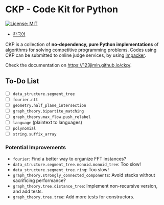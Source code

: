 # CKP - Code Kit for Python

[![License: MIT](https://img.shields.io/badge/License-MIT-yellow.svg)](https://opensource.org/licenses/MIT)

- [한국어](README.ko-KR.md)

CKP is a collection of **no-dependency, pure Python implementations** of algorithms for solving competitive programming problems. Codes using CKP can be submitted to online judge services, by using [impacker](https://github.com/123jimin/impacker).

Check the documentation on <https://123jimin.github.io/ckp/>.

## To-Do List

- [ ] `data_structure.segment_tree`
- [ ] `fourier.ntt`
- [ ] `geometry.half_plane_intersection`
- [ ] `graph_theory.bipartite_matching`
- [ ] `graph_theory.max_flow.push_relabel`
- [ ] `language` (plaintext to languages)
- [ ] `polynomial`
- [ ] `string.suffix_array`

### Potential Improvements

- `fourier`: Find a better way to organize FFT instances?
- `data_structure.segment_tree.monoid.monoid_tree`: Too slow!
- `data_structure.segment_tree.ring`: Too slow!
- `graph_theory.strongly_connected_components`: Avoid stacks without sacrificing performance?
- `graph_theory.tree.distance_tree`: Implement non-recursive version, and add tests.
- `graph_theory.tree.tree`: Add more tests for constructors.